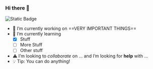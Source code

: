 ### Hi there 👋
![Static Badge](https://img.shields.io/badge/Mr_Rilett-Henderson-blue:badgeContent)

- 🔭 I’m currently working on ==VERY IMPORTANT THINGS==
- :memo: I’m currently learning
  - [x] Stuff
  - [ ] More Stuff
  - [ ] Other stuff
- :warning: I’m looking to *collaborate* on ... and I’m looking for **help** with ...
- :bulb: Tip: You can do anything!
